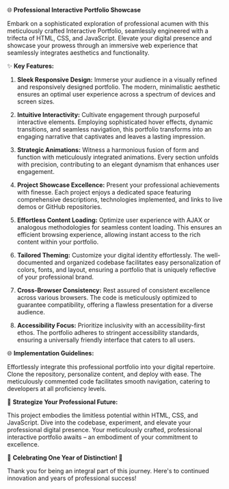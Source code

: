 🌐 **Professional Interactive Portfolio Showcase**

Embark on a sophisticated exploration of professional acumen with this meticulously crafted Interactive Portfolio, seamlessly engineered with a trifecta of HTML, CSS, and JavaScript. Elevate your digital presence and showcase your prowess through an immersive web experience that seamlessly integrates aesthetics and functionality.

✨ **Key Features:**

1. **Sleek Responsive Design:** Immerse your audience in a visually refined and responsively designed portfolio. The modern, minimalistic aesthetic ensures an optimal user experience across a spectrum of devices and screen sizes.

2. **Intuitive Interactivity:** Cultivate engagement through purposeful interactive elements. Employing sophisticated hover effects, dynamic transitions, and seamless navigation, this portfolio transforms into an engaging narrative that captivates and leaves a lasting impression.

3. **Strategic Animations:** Witness a harmonious fusion of form and function with meticulously integrated animations. Every section unfolds with precision, contributing to an elegant dynamism that enhances user engagement.

4. **Project Showcase Excellence:** Present your professional achievements with finesse. Each project enjoys a dedicated space featuring comprehensive descriptions, technologies implemented, and links to live demos or GitHub repositories.

5. **Effortless Content Loading:** Optimize user experience with AJAX or analogous methodologies for seamless content loading. This ensures an efficient browsing experience, allowing instant access to the rich content within your portfolio.

6. **Tailored Theming:** Customize your digital identity effortlessly. The well-documented and organized codebase facilitates easy personalization of colors, fonts, and layout, ensuring a portfolio that is uniquely reflective of your professional brand.

7. **Cross-Browser Consistency:** Rest assured of consistent excellence across various browsers. The code is meticulously optimized to guarantee compatibility, offering a flawless presentation for a diverse audience.

8. **Accessibility Focus:** Prioritize inclusivity with an accessibility-first ethos. The portfolio adheres to stringent accessibility standards, ensuring a universally friendly interface that caters to all users.

🌐 **Implementation Guidelines:**

Effortlessly integrate this professional portfolio into your digital repertoire. Clone the repository, personalize content, and deploy with ease. The meticulously commented code facilitates smooth navigation, catering to developers at all proficiency levels.

🔗 **Strategize Your Professional Future:**

This project embodies the limitless potential within HTML, CSS, and JavaScript. Dive into the codebase, experiment, and elevate your professional digital presence. Your meticulously crafted, professional interactive portfolio awaits – an embodiment of your commitment to excellence.

🎉 **Celebrating One Year of Distinction! 🎉**

Thank you for being an integral part of this journey. Here's to continued innovation and years of professional success!
